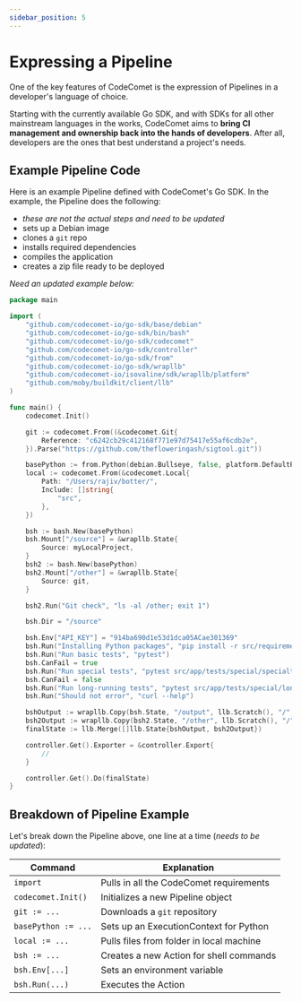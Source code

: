 ```yaml
---
sidebar_position: 5
---
```


# Expressing a Pipeline

One of the key features of CodeComet is the expression of Pipelines in a developer's language of choice.

Starting with the currently available Go SDK, and with SDKs for all other mainstream languages in the works, CodeComet aims to **bring CI management and ownership back into the hands of developers**. After all, developers are the ones that best understand a project's needs.

## Example Pipeline Code

Here is an example Pipeline defined with CodeComet's Go SDK. In the example, the Pipeline does the following:
- _these are not the actual steps and need to be updated_
- sets up a Debian image
- clones a `git` repo
- installs required dependencies
- compiles the application
- creates a zip file ready to be deployed

_Need an updated example below:_
```go
package main

import (
	"github.com/codecomet-io/go-sdk/base/debian"
	"github.com/codecomet-io/go-sdk/bin/bash"
	"github.com/codecomet-io/go-sdk/codecomet"
	"github.com/codecomet-io/go-sdk/controller"
	"github.com/codecomet-io/go-sdk/from"
	"github.com/codecomet-io/go-sdk/wrapllb"
	"github.com/codecomet-io/isovaline/sdk/wrapllb/platform"
	"github.com/moby/buildkit/client/llb"
)

func main() {
	codecomet.Init()

	git := codecomet.From((&codecomet.Git{
		Reference: "c6242cb29c412168f771e97d75417e55af6cdb2e",
	}).Parse("https://github.com/thefloweringash/sigtool.git"))

	basePython := from.Python(debian.Bullseye, false, platform.DefaultPlatform)
	local := codecomet.From(&codecomet.Local{
		Path: "/Users/rajiv/botter/",
		Include: []string{
			"src",
		},
	})

	bsh := bash.New(basePython)
	bsh.Mount["/source"] = &wrapllb.State{
		Source: myLocalProject,
	}
	bsh2 := bash.New(basePython)
	bsh2.Mount["/other"] = &wrapllb.State{
		Source: git,
	}

	bsh2.Run("Git check", "ls -al /other; exit 1")

	bsh.Dir = "/source"

	bsh.Env["API_KEY"] = "914ba690d1e53d1dca05ACae301369"
	bsh.Run("Installing Python packages", "pip install -r src/requirements.txt")
	bsh.Run("Run basic tests", "pytest")
	bsh.CanFail = true
	bsh.Run("Run special tests", "pytest src/app/tests/special/specialtests.py")
	bsh.CanFail = false
	bsh.Run("Run long-running tests", "pytest src/app/tests/special/longtests.py")
	bsh.Run("Should not error", "curl --help")

	bshOutput := wrapllb.Copy(bsh.State, "/output", llb.Scratch(), "/", &wrapllb.CopyOptions{})
	bsh2Output := wrapllb.Copy(bsh2.State, "/other", llb.Scratch(), "/", &wrapllb.CopyOptions{})
	finalState := llb.Merge([]llb.State{bshOutput, bsh2Output})

	controller.Get().Exporter = &controller.Export{
		//
	}

	controller.Get().Do(finalState)
}

```

## Breakdown of Pipeline Example
Let's break down the Pipeline above, one line at a time (_needs to be updated_):

| Command | Explanation |
| ------- | ----------- |
| `import`  | Pulls in all the CodeComet requirements |
| `codecomet.Init()` | Initializes a new Pipeline object |
| `git := ...` | Downloads a `git` repository |
| `basePython := ...` | Sets up an ExecutionContext for Python |
| `local := ...` | Pulls files from folder in local machine |
| `bsh := ...` | Creates a new Action for shell commands |
| `bsh.Env[...]` | Sets an environment variable |
| `bsh.Run(...)` | Executes the Action |
